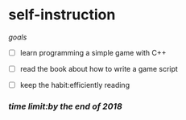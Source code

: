 # self-instruction
*goals*

- [ ] learn programming a simple game with C++

- [ ] read the book about how to write a game script

- [ ] keep the habit:efficiently reading

### _time limit:by the end of 2018_
